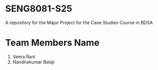 # SENG8081-S25
A repository for the Major Project for the Case Studies Course in BDSA

# Team Members Name
1. Veera Rani
2. Nandhakumar Balaji
